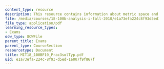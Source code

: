 ```yaml
---
content_type: resource
description: This resource contains information about metric space and Euclidean metric.
file: /media/courses/18-100b-analysis-i-fall-2010/e1a73efa224c8f93d5ed1e007f9f867f_MIT18_100BF10_Prac3solTyp.pdf
file_type: application/pdf
learning_resource_types:
- Exams
ocw_type: OCWFile
parent_title: Exams
parent_type: CourseSection
resourcetype: Document
title: MIT18_100BF10_Prac3solTyp.pdf
uid: e1a73efa-224c-8f93-d5ed-1e007f9f867f
---
```

